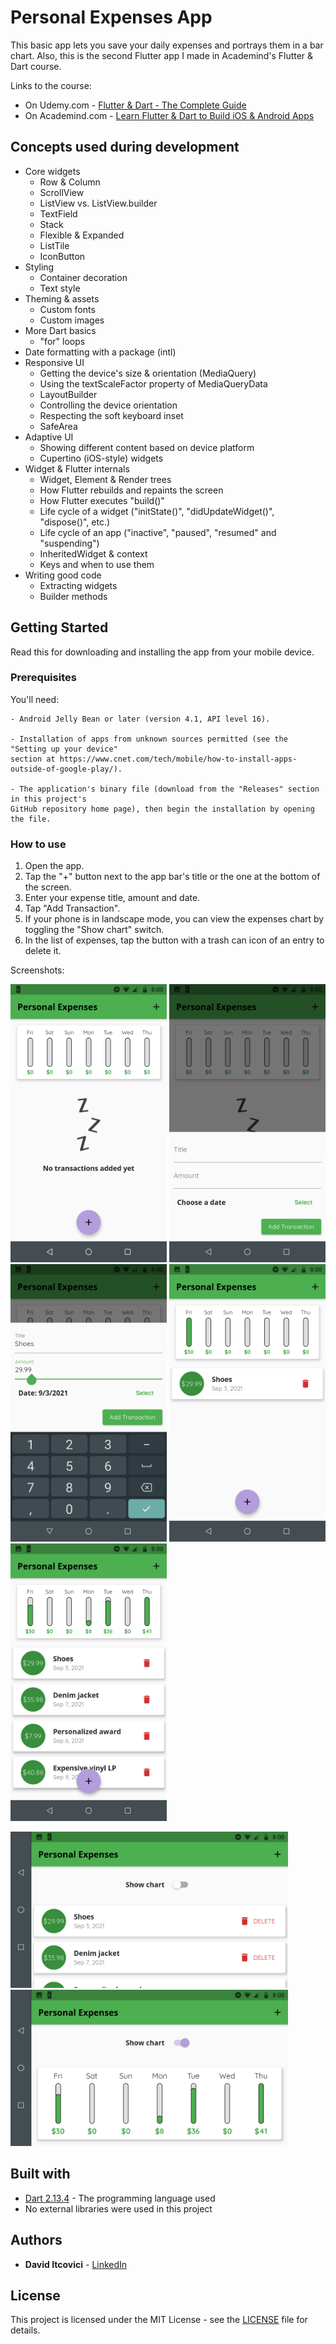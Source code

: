 # Personal Expenses App

This basic app lets you save your daily expenses and portrays them in a bar chart.
Also, this is the second Flutter app I made in Academind's Flutter & Dart course.

Links to the course:

* On Udemy.com - [Flutter & Dart - The Complete Guide](https://www.udemy.com/course/learn-flutter-dart-to-build-ios-android-apps/)
* On Academind.com - [Learn Flutter & Dart to Build iOS & Android Apps](https://pro.academind.com/p/learn-flutter-dart-to-build-ios-android-apps-2020)

## Concepts used during development

* Core widgets
  * Row & Column
  * ScrollView
  * ListView vs. ListView.builder
  * TextField
  * Stack
  * Flexible & Expanded
  * ListTile
  * IconButton
* Styling
  * Container decoration
  * Text style
* Theming & assets
  * Custom fonts
  * Custom images
* More Dart basics
  * "for" loops
* Date formatting with a package (intl)
* Responsive UI
  * Getting the device's size & orientation (MediaQuery)
  * Using the textScaleFactor property of MediaQueryData
  * LayoutBuilder
  * Controlling the device orientation
  * Respecting the soft keyboard inset
  * SafeArea
* Adaptive UI
  * Showing different content based on device platform
  * Cupertino (iOS-style) widgets
* Widget & Flutter internals
  * Widget, Element & Render trees
  * How Flutter rebuilds and repaints the screen
  * How Flutter executes "build()"
  * Life cycle of a widget ("initState()", "didUpdateWidget()", "dispose()", etc.)
  * Life cycle of an app ("inactive", "paused", "resumed" and "suspending")
  * InheritedWidget & context
  * Keys and when to use them
* Writing good code
  * Extracting widgets
  * Builder methods

## Getting Started

Read this for downloading and installing the app from your mobile device.

### Prerequisites

You'll need:

```
- Android Jelly Bean or later (version 4.1, API level 16).

- Installation of apps from unknown sources permitted (see the "Setting up your device"
section at https://www.cnet.com/tech/mobile/how-to-install-apps-outside-of-google-play/).

- The application's binary file (download from the "Releases" section in this project's
GitHub repository home page), then begin the installation by opening the file.
```

### How to use

1. Open the app.
2. Tap the "+" button next to the app bar's title or the one at the bottom of the screen.
3. Enter your expense title, amount and date.
4. Tap "Add Transaction".
5. If your phone is in landscape mode, you can view the expenses chart by toggling the "Show chart" switch.
6. In the list of expenses, tap the button with a trash can icon of an entry to delete it.

Screenshots:

<p float="left">
  <img alt="App Screenshot 1" src="/dev_assets/images/app_screenshot_1.png" width="250" />
  <img alt="App Screenshot 2" src="/dev_assets/images/app_screenshot_2.png" width="250" />
  <img alt="App Screenshot 3" src="/dev_assets/images/app_screenshot_3.png" width="250" />
  <img alt="App Screenshot 4" src="/dev_assets/images/app_screenshot_4.png" width="250" />
  <img alt="App Screenshot 5" src="/dev_assets/images/app_screenshot_5.png" width="250" />
</p>
<p float="left">
  <img alt="App Screenshot 6" src="/dev_assets/images/app_screenshot_6.png" width="444" />
  <img alt="App Screenshot 7" src="/dev_assets/images/app_screenshot_7.png" width="444" />
</p>

## Built with

* [Dart 2.13.4](https://dart.dev/) - The programming language used
* No external libraries were used in this project

## Authors

* **David Itcovici** - [LinkedIn](https://www.linkedin.com/in/david-itcovici/)

## License

This project is licensed under the MIT License - see the [LICENSE](LICENSE) file for details.
